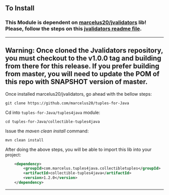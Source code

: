 ## To Install

### This Module is dependent on [marcelus20/jvalidators](https://github.com/marcelus20/jvalidators) lib! Please, follow the steps on this [jvalidators readme file](https://github.com/marcelus20/jvalidators#readme). 

---
**Warning:**
Once cloned the Jvalidators repository, you must checkout to the v1.0.0 tag and building from there for this release. 
If you prefer building from master, you will need to update the POM of this repo with SNAPSHOT version of master. 
---

Once installed marcelus20/jvalidators, go ahead with the bellow steps: 
```shell
git clone https://github.com/marcelus20/tuples-for-Java
```
Cd into ```tuples-for-Java/tuples4java``` module:
```shell
cd tuples-for-Java/collectible-tuples4java
```

Issue the *maven clean install* command:
```shell
mvn clean install
```

After doing the above steps, you will be able to import this lib into your project:
```xml
    <dependency>
        <groupId>com.marcelus.tuples4java.collectibletuples</groupId>
        <artifactId>collectible-tuples4java</artifactId>
        <version>1.2.0</version>
    </dependency>
```

---